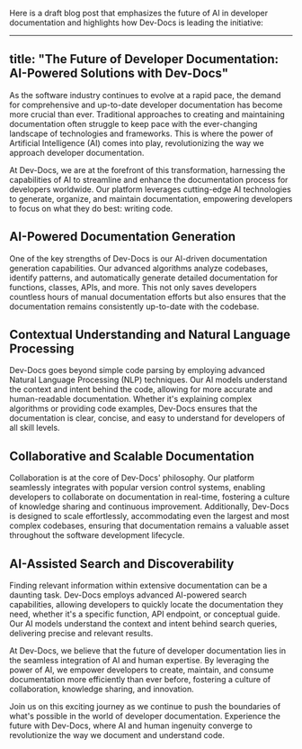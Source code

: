 
  
  Here is a draft blog post that emphasizes the future of AI in developer documentation and highlights how Dev-Docs is leading the initiative:

---
title: "The Future of Developer Documentation: AI-Powered Solutions with Dev-Docs"
---

As the software industry continues to evolve at a rapid pace, the demand for comprehensive and up-to-date developer documentation has become more crucial than ever. Traditional approaches to creating and maintaining documentation often struggle to keep pace with the ever-changing landscape of technologies and frameworks. This is where the power of Artificial Intelligence (AI) comes into play, revolutionizing the way we approach developer documentation.

At Dev-Docs, we are at the forefront of this transformation, harnessing the capabilities of AI to streamline and enhance the documentation process for developers worldwide. Our platform leverages cutting-edge AI technologies to generate, organize, and maintain documentation, empowering developers to focus on what they do best: writing code.

## AI-Powered Documentation Generation

One of the key strengths of Dev-Docs is our AI-driven documentation generation capabilities. Our advanced algorithms analyze codebases, identify patterns, and automatically generate detailed documentation for functions, classes, APIs, and more. This not only saves developers countless hours of manual documentation efforts but also ensures that the documentation remains consistently up-to-date with the codebase.

## Contextual Understanding and Natural Language Processing

Dev-Docs goes beyond simple code parsing by employing advanced Natural Language Processing (NLP) techniques. Our AI models understand the context and intent behind the code, allowing for more accurate and human-readable documentation. Whether it's explaining complex algorithms or providing code examples, Dev-Docs ensures that the documentation is clear, concise, and easy to understand for developers of all skill levels.

## Collaborative and Scalable Documentation

Collaboration is at the core of Dev-Docs' philosophy. Our platform seamlessly integrates with popular version control systems, enabling developers to collaborate on documentation in real-time, fostering a culture of knowledge sharing and continuous improvement. Additionally, Dev-Docs is designed to scale effortlessly, accommodating even the largest and most complex codebases, ensuring that documentation remains a valuable asset throughout the software development lifecycle.

## AI-Assisted Search and Discoverability

Finding relevant information within extensive documentation can be a daunting task. Dev-Docs employs advanced AI-powered search capabilities, allowing developers to quickly locate the documentation they need, whether it's a specific function, API endpoint, or conceptual guide. Our AI models understand the context and intent behind search queries, delivering precise and relevant results.

At Dev-Docs, we believe that the future of developer documentation lies in the seamless integration of AI and human expertise. By leveraging the power of AI, we empower developers to create, maintain, and consume documentation more efficiently than ever before, fostering a culture of collaboration, knowledge sharing, and innovation.

Join us on this exciting journey as we continue to push the boundaries of what's possible in the world of developer documentation. Experience the future with Dev-Docs, where AI and human ingenuity converge to revolutionize the way we document and understand code.
  
  